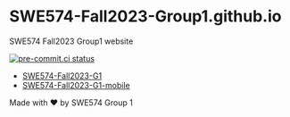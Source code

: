 # SWE574-Fall2023-Group1.github.io

SWE574 Fall2023 Group1 website

[![pre-commit.ci status](https://results.pre-commit.ci/badge/github/SWE574-Fall2023-Group1/SWE574-Fall2023-Group1.github.io/main.svg)](https://results.pre-commit.ci/latest/github/SWE574-Fall2023-Group1/SWE574-Fall2023-Group1.github.io/main)

* [SWE574-Fall2023-G1](https://github.com/SWE574-Fall2023-Group1/SWE574-Fall2023-G1)
* [SWE574-Fall2023-G1-mobile](https://github.com/SWE574-Fall2023-Group1/SWE574-Fall2023-G1-mobile)

Made with ❤️ by SWE574 Group 1
